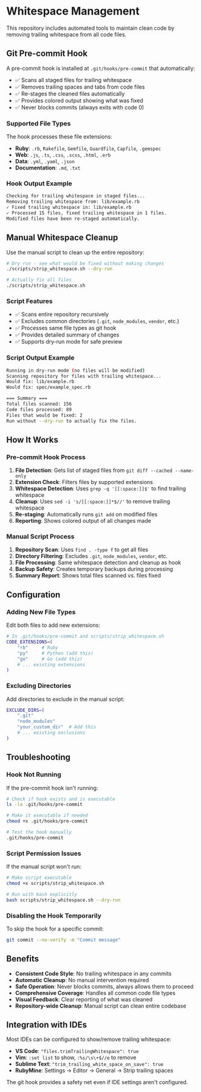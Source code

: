 # Whitespace Management

This repository includes automated tools to maintain clean code by removing trailing whitespace from all code files.

## Git Pre-commit Hook

A pre-commit hook is installed at `.git/hooks/pre-commit` that automatically:

- ✅ Scans all staged files for trailing whitespace
- ✅ Removes trailing spaces and tabs from code files
- ✅ Re-stages the cleaned files automatically
- ✅ Provides colored output showing what was fixed
- ✅ Never blocks commits (always exits with code 0)

### Supported File Types

The hook processes these file extensions:
- **Ruby**: `.rb`, `Rakefile`, `Gemfile`, `Guardfile`, `Capfile`, `.gemspec`
- **Web**: `.js`, `.ts`, `.css`, `.scss`, `.html`, `.erb`
- **Data**: `.yml`, `.yaml`, `.json`
- **Documentation**: `.md`, `.txt`

### Hook Output Example

```bash
Checking for trailing whitespace in staged files...
Removing trailing whitespace from: lib/example.rb
✓ Fixed trailing whitespace in: lib/example.rb
✓ Processed 15 files, fixed trailing whitespace in 1 files.
Modified files have been re-staged automatically.
```

## Manual Whitespace Cleanup

Use the manual script to clean up the entire repository:

```bash
# Dry run - see what would be fixed without making changes
./scripts/strip_whitespace.sh --dry-run

# Actually fix all files
./scripts/strip_whitespace.sh
```

### Script Features

- ✅ Scans entire repository recursively
- ✅ Excludes common directories (`.git`, `node_modules`, `vendor`, etc.)
- ✅ Processes same file types as git hook
- ✅ Provides detailed summary of changes
- ✅ Supports dry-run mode for safe preview

### Script Output Example

```bash
Running in dry-run mode (no files will be modified)
Scanning repository for files with trailing whitespace...
Would fix: lib/example.rb
Would fix: spec/example_spec.rb

=== Summary ===
Total files scanned: 156
Code files processed: 89
Files that would be fixed: 2
Run without --dry-run to actually fix the files.
```

## How It Works

### Pre-commit Hook Process

1. **File Detection**: Gets list of staged files from `git diff --cached --name-only`
2. **Extension Check**: Filters files by supported extensions
3. **Whitespace Detection**: Uses `grep -q '[[:space:]]$'` to find trailing whitespace
4. **Cleanup**: Uses `sed -i 's/[[:space:]]*$//'` to remove trailing whitespace
5. **Re-staging**: Automatically runs `git add` on modified files
6. **Reporting**: Shows colored output of all changes made

### Manual Script Process

1. **Repository Scan**: Uses `find . -type f` to get all files
2. **Directory Filtering**: Excludes `.git`, `node_modules`, `vendor`, etc.
3. **File Processing**: Same whitespace detection and cleanup as hook
4. **Backup Safety**: Creates temporary backups during processing
5. **Summary Report**: Shows total files scanned vs. files fixed

## Configuration

### Adding New File Types

Edit both files to add new extensions:

```bash
# In .git/hooks/pre-commit and scripts/strip_whitespace.sh
CODE_EXTENSIONS=(
    "rb"     # Ruby
    "py"     # Python (add this)
    "go"     # Go (add this)
    # ... existing extensions
)
```

### Excluding Directories

Add directories to exclude in the manual script:

```bash
EXCLUDE_DIRS=(
    ".git"
    "node_modules"
    "your_custom_dir"  # Add this
    # ... existing exclusions
)
```

## Troubleshooting

### Hook Not Running

If the pre-commit hook isn't running:

```bash
# Check if hook exists and is executable
ls -la .git/hooks/pre-commit

# Make it executable if needed
chmod +x .git/hooks/pre-commit

# Test the hook manually
.git/hooks/pre-commit
```

### Script Permission Issues

If the manual script won't run:

```bash
# Make script executable
chmod +x scripts/strip_whitespace.sh

# Run with bash explicitly
bash scripts/strip_whitespace.sh --dry-run
```

### Disabling the Hook Temporarily

To skip the hook for a specific commit:

```bash
git commit --no-verify -m "Commit message"
```

## Benefits

- **Consistent Code Style**: No trailing whitespace in any commits
- **Automatic Cleanup**: No manual intervention required
- **Safe Operation**: Never blocks commits, always allows them to proceed
- **Comprehensive Coverage**: Handles all common code file types
- **Visual Feedback**: Clear reporting of what was cleaned
- **Repository-wide Cleanup**: Manual script can clean entire codebase

## Integration with IDEs

Most IDEs can be configured to show/remove trailing whitespace:

- **VS Code**: `"files.trimTrailingWhitespace": true`
- **Vim**: `:set list` to show, `:%s/\s\+$//e` to remove
- **Sublime Text**: `"trim_trailing_white_space_on_save": true`
- **RubyMine**: Settings → Editor → General → Strip trailing spaces

The git hook provides a safety net even if IDE settings aren't configured.
